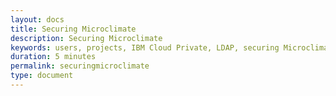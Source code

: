 ```yaml
---
layout: docs
title: Securing Microclimate
description: Securing Microclimate
keywords: users, projects, IBM Cloud Private, LDAP, securing Microclimate
duration: 5 minutes
permalink: securingmicroclimate
type: document
---
```

